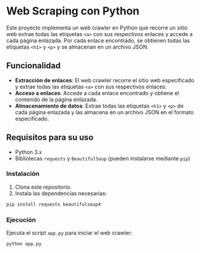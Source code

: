 # Web Scraping con Python

Este proyecto implementa un web crawler en Python que recorre un sitio web extrae todas las etiquetas `<a>` con sus respectivos enlaces y accede a cada página enlazada. Por cada enlace encontrado, se obtienen todas las etiquetas `<h1>` y `<p>` y se almacenan en un archivo JSON.

## Funcionalidad

- **Extracción de enlaces**: El web crawler recorre el sitio web especificado y extrae todas las etiquetas `<a>` con sus respectivos enlaces.
- **Acceso a enlaces**: Accede a cada enlace encontrado y obtiene el contenido de la página enlazada.
- **Almacenamiento de datos**: Extrae todas las etiquetas `<h1>` y `<p>` de cada página enlazada y las almacena en un archivo JSON en el formato especificado.

## Requisitos para su uso

- Python 3.x
- Bibliotecas `requests` y `BeautifulSoup` (pueden instalarse mediante `pip`)

### Instalación

1. Clona este repositorio.
2. Instala las dependencias necesarias:

```bash
pip install requests beautifulsoup4
```

### Ejecución

Ejecuta el script `app.py` para iniciar el web crawler:

```bash
python app.py
```